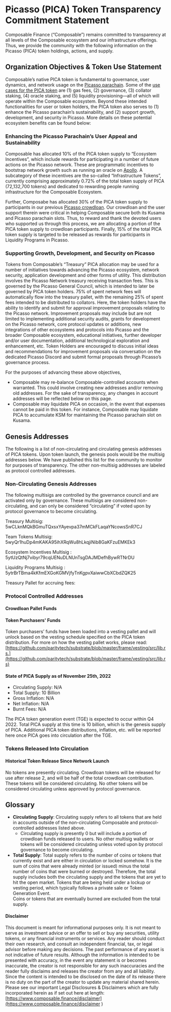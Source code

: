 # Picasso (PICA) Token Transparency Commitment Statement

Composable Finance (“Composable”) remains committed to transparency at all levels of the Composable ecosystem and our infrastructure offerings. 
Thus, we provide the community with the following information on the Picasso (PICA) token holdings, actions, and supply.

## Organization Objectives & Token Use Statement

Composable’s native PICA token is fundamental to governance, user dynamics, and network usage on the 
[Picasso parachain](../picasso-parachain-overview.md). 
Some of the [use cases for the PICA token](./tokenomics.md) 
are (1) gas fees, (2) governance, (3) collator staking, (4) oracle staking, 
and (5) liquidity provisioning—all of which will operate within the Composable ecosystem. 
Beyond these intended functionalities for user or token holders, 
the PICA token also serves to (1) enhance the Picasso parachain’s sustainability, 
and (2) support growth, development, and security in Picasso. 
More details on these potential ecosystem benefits can be found below:

### Enhancing the Picasso Parachain’s User Appeal and Sustainability

Composable has allocated 10% of the PICA token supply to “Ecosystem Incentives”, 
which include rewards for participating in a number of future actions on the Picasso network. 
These are programmatic incentives to bootstrap network growth such as running an oracle on [Apollo](../../products/apollo-overview.md). 
A subcategory of these incentives are the so-called “Infrastructure Tokens”, 
currently comprising approximately 0.72% of the total token supply of PICA (72,132,700 tokens) 
and dedicated to rewarding people running infrastructure for the Composable Ecosystem. 

Further, Composabe has allocated 30% of the PICA token supply to participants in our previous [Picasso crowdloan](./crowdloan.md). 
Our crowdloan and the user support therein were critical in helping Composable secure both its Kusama and Picasso parachain slots. 
Thus, to reward and thank the devoted users who supported us through this process, 
we are allocating a portion of the PICA token supply to crowdloan participants. 
Finally, 15% of the total PICA token supply is targeted to be released as rewards for participants in Liquidity Programs in Picasso.

### Supporting Growth, Development, and Security on Picasso

Tokens from Composable’s “Treasury” PICA allocation may be used for a number of initiatives towards advancing 
the Picasso ecosystem, network security, application development and other forms of utility. 
This distribution involves the Picasso Network treasury receiving transaction fees. 
This is governed by the Picasso General Council, which is intended to later be governed by PICA token holders. 
75% of spent network fees will automatically flow into the treasury pallet, 
with the remaining 25% of spent fees intended to be distributed to collators. 
Here, the token holders have the ability to identify and submit for approval improvement proposals relating to the Picasso network.
Improvement proposals may include but are not limited to implementing additional security audits, 
grants for development on the Picasso network, core protocol updates or additions, 
new integrations of other ecosystems and protocols into Picasso and the broader Composable ecosystem, 
educational initiatives, further developer and/or user documentation, 
additional technological exploration and enhancement, etc. 
Token Holders are encouraged to discuss initial ideas and recommendations for improvement proposals via conversation 
on the dedicated Picasso Discord and submit formal proposals through Picasso’s governance process.

For the purposes of advancing these above objectives,

* Composable may re-balance Composable-controlled accounts when warranted. 
  This could involve creating new addresses and/or removing old addresses. 
  For the sake of transparency, any changes in account addresses will be reflected below on this page.
* Composable may liquidate PICA on occasion, in the event that expenses cannot be paid in this token. 
  For instance, Composable may liquidate PICA to accumulate KSM for maintaining the Picasso parachain slot on Kusama.

## Genesis Addresses

The following is a list of non-circulating and circulating genesis addresses of PICA tokens. 
Upon token launch, the genesis pools would be the multisig addresses below. 
We have published this list for the community to monitor for purposes of transparency. 
The other non-multisig addresses are labeled as protocol controlled addresses. 

### Non-Circulating Genesis Addresses

The following multisigs are controlled by the governance council and are activated only by governance. 
These multisigs are considered non-circulating, 
and can only be considered “circulating” if voted upon by protocol governance to become circulating.

Treasury Multisig: 5wCLknMQkBGmuTQxsxYAyevpa37mMCkFLaqaYNcowsSnR7CJ 

Team Tokens Multisig: 5wyQr1huDp4mKAKA95ihXRqWu8hLkqjiNib8GaKFzuEMKEk3

Ecosystem Incentives Multisig : 5ytUzQtNj7vibyr79cqUENuDLNUnTsgDAJMDefhBywRTNrDU

Liquidity Programs Multisig : 5ytrBrTBma4kKfmEXGoKGMVjfyTnKgpvXaiwwCbXCbdZQK25

Treasury Pallet for accruing fees: 

### Protocol Controlled Addresses

#### Crowdloan Pallet Funds

#### Token Purchasers' Funds

Token purchasers’ funds have been loaded into a vesting pallet and
will unlock based on the vesting schedule specified on the PICA token distribution. 
For more on how the vesting pallet works, 
please read: [https://github.com/paritytech/substrate/blob/master/frame/vesting/src/lib.rs.](https://github.com/paritytech/substrate/blob/master/frame/vesting/src/lib.rs)

#### State of PICA Supply as of November 25th, 2022

- Circulating Supply: N/A
- Total Supply: 10 Billion
- Gross Inflation: N/A
- Net Inflation: N/A
- Burnt Fees: N/A

The PICA token generation event (TGE) is expected to occur within Q4 2022. 
Total PICA supply at this time is 10 billion, which is the genesis supply of PICA. 
Additional PICA token distributions, inflation, etc. will be reported here once PICA goes into circulation after the TGE.

### Tokens Released Into Circulation

#### Historical Token Release Since Network Launch

No tokens are presently circulating. Crowdloan tokens will be released for use after release 2, 
and will be half of the total crowdloan contribution. These tokens will be considered circulating. 
No other tokens will be considered circulating unless approved by protocol governance.

## Glossary

- **Circulating Supply**: 
  Circulating supply refers to all tokens that are held in accounts 
  outside of the non-circulating Composable and protocol-controlled addresses listed above.
    - Circulating supply is presently 0 but will include a portion of crowdloan funds released to users. 
      No other multisig wallets or tokens will be considered circulating unless voted upon by protocol governance to become circulating.
- **Total Supply**: 
  Total supply refers to the number of coins or tokens that currently exist and are either in circulation or locked somehow. 
  It is the sum of coins that were already minted (or issued) minus the total number of coins that were burned or destroyed. 
  Therefore, the total supply includes both the circulating supply and the tokens that are yet to hit the open market. 
  Tokens that are being held under a lockup or vesting period, which typically follows a private sale or Token Generation Event.  
  Coins or tokens that are eventually burned are excluded from the total supply.


#### Disclaimer
This document is meant for informational purposes only. 
It is not meant to serve as investment advice or an offer to sell or buy any securities, utility tokens, or any financial instruments or services. 
Any reader should conduct their own research, and consult an independent financial, tax, or legal advisor before making any decisions. 
The past performance of any asset is not indicative of future results. Although the information is intended to be presented with accuracy, 
in the event any statement is or becomes inaccurate, 
the creator is not responsible for any such inaccuracies and the reader fully disclaims and releases the creator from any and all liability. 
Since the content is intended to be disclosed on the date of its release there is no duty on the part of the creator to update any material shared herein. 
Please see our important Legal Disclosures & Disclaimers which are fully incorporated herein as if set out here at length:
[https://www.composable.finance/disclaimer](https://www.composable.finance/disclaimer )